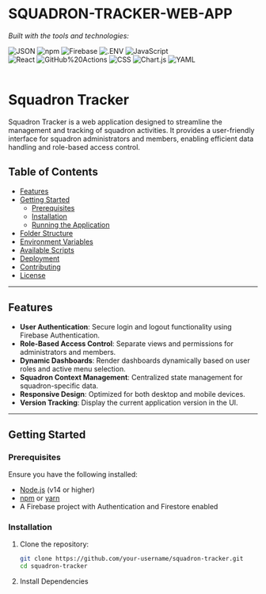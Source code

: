 <div align:"centre">

# SQUADRON-TRACKER-WEB-APP

<em></em>

<!-- BADGES -->
<!-- local repository, no metadata badges. -->

<em>Built with the tools and technologies:</em>

<img src="https://img.shields.io/badge/JSON-000000.svg?style=default&logo=JSON&logoColor=white" alt="JSON">
<img src="https://img.shields.io/badge/npm-CB3837.svg?style=default&logo=npm&logoColor=white" alt="npm">
<img src="https://img.shields.io/badge/Firebase-DD2C00.svg?style=default&logo=Firebase&logoColor=white" alt="Firebase">
<img src="https://img.shields.io/badge/.ENV-ECD53F.svg?style=default&logo=dotenv&logoColor=black" alt=".ENV">
<img src="https://img.shields.io/badge/JavaScript-F7DF1E.svg?style=default&logo=JavaScript&logoColor=black" alt="JavaScript">
<br>
<img src="https://img.shields.io/badge/React-61DAFB.svg?style=default&logo=React&logoColor=black" alt="React">
<img src="https://img.shields.io/badge/GitHub%20Actions-2088FF.svg?style=default&logo=GitHub-Actions&logoColor=white" alt="GitHub%20Actions">
<img src="https://img.shields.io/badge/CSS-663399.svg?style=default&logo=CSS&logoColor=white" alt="CSS">
<img src="https://img.shields.io/badge/Chart.js-FF6384.svg?style=default&logo=chartdotjs&logoColor=white" alt="Chart.js">
<img src="https://img.shields.io/badge/YAML-CB171E.svg?style=default&logo=YAML&logoColor=white" alt="YAML">

</div>
<br>

# Squadron Tracker

Squadron Tracker is a web application designed to streamline the management and tracking of squadron activities. It provides a user-friendly interface for squadron administrators and members, enabling efficient data handling and role-based access control.

## Table of Contents

- [Features](#features)
- [Getting Started](#getting-started)
  - [Prerequisites](#prerequisites)
  - [Installation](#installation)
  - [Running the Application](#running-the-application)
- [Folder Structure](#folder-structure)
- [Environment Variables](#environment-variables)
- [Available Scripts](#available-scripts)
- [Deployment](#deployment)
- [Contributing](#contributing)
- [License](#license)

---

## Features

- **User Authentication**: Secure login and logout functionality using Firebase Authentication.
- **Role-Based Access Control**: Separate views and permissions for administrators and members.
- **Dynamic Dashboards**: Render dashboards dynamically based on user roles and active menu selection.
- **Squadron Context Management**: Centralized state management for squadron-specific data.
- **Responsive Design**: Optimized for both desktop and mobile devices.
- **Version Tracking**: Display the current application version in the UI.

---

## Getting Started

### Prerequisites

Ensure you have the following installed:

- [Node.js](https://nodejs.org/) (v14 or higher)
- [npm](https://www.npmjs.com/) or [yarn](https://yarnpkg.com/)
- A Firebase project with Authentication and Firestore enabled

### Installation

1. Clone the repository:

   ```bash
   git clone https://github.com/your-username/squadron-tracker.git
   cd squadron-tracker

2. Install Dependencies

   
